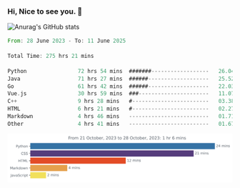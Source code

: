 ### Hi, Nice to see you. 👋

<!--
**EtherFin/EtherFin** is a ✨ _special_ ✨ repository because its `README.md` (this file) appears on your GitHub profile.

Here are some ideas to get you started:

- 🔭 I’m currently working on ...
- 🌱 I’m currently learning ...
- 👯 I’m looking to collaborate on ...
- 🤔 I’m looking for help with ...
- 💬 Ask me about ...
- 📫 How to reach me: ...
- 😄 Pronouns: ...
- ⚡ Fun fact: ...
-->


![Anurag's GitHub stats](https://github-readme-stats.vercel.app/api?username=EtherFin&bg_color=30,e96443,e97f43,e99943,e9b443,e9ce43,e9e843,d3e943,bee943,a9e943,94e943&title_color=fff&text_color=000&show_icons=true&icon_color=000)


<!--START_SECTION:waka-->

```rust
From: 28 June 2023 - To: 11 June 2025

Total Time: 275 hrs 21 mins

Python                72 hrs 54 mins  #######------------------   26.04 %
Java                  71 hrs 27 mins  ######-------------------   25.52 %
Go                    61 hrs 42 mins  ######-------------------   22.03 %
Vue.js                30 hrs 59 mins  ###----------------------   11.07 %
C++                   9 hrs 28 mins   #------------------------   03.38 %
HTML                  6 hrs 21 mins   #------------------------   02.27 %
Markdown              4 hrs 46 mins   -------------------------   01.71 %
Other                 4 hrs 41 mins   -------------------------   01.67 %
```

<!--END_SECTION:waka-->

<img
  src="https://github.com/EtherFin/EtherFin/blob/master/images/stat.svg"
  alt="Work Dashboard"
/>

